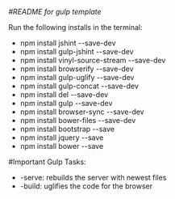 _#README for gulp template_

Run the following installs in the terminal:
* npm install jshint --save-dev
* npm install gulp-jshint --save-dev
* npm install vinyl-source-stream --save-dev
* npm install browserify --save-dev
* npm install gulp-uglify --save-dev
* npm install gulp-concat --save-dev
* npm install del --save-dev
* npm install gulp --save-dev
* npm install browser-sync --save-dev
* npm install bower-files --save-dev
* npm install bootstrap --save
* npm install jquery --save
* npm install bower --save

#Important Gulp Tasks:
* -serve: rebuilds the server with newest files
* -build: uglifies the code for the browser
